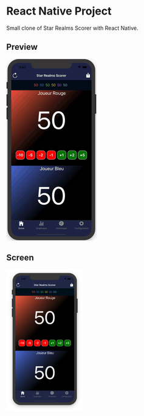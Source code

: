 # React Native Project

Small clone of Star Realms Scorer with React Native.

## Preview

![](./assets/preview.gif)

## Screen

<div style="display:flex; margin:auto">

<img src="./assets/preview.png" width="40%" height="40%" title="wide-screen">

</div>
